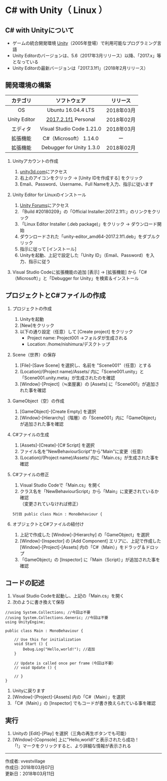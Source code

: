 # C# with Unity（ Linux ）

## C# with Unityについて

* ゲームの統合開発環境 [Unity](https://unity3d.com/jp/)（2005年登場）で利用可能なプログラミング言語
* Unity Editorのバージョンは、5.6（2017年3月リリース）以降、「2017.x」等となっている
* Unity Editorの最新バージョンは「2017.3.1f1」（2018年2月リリース）


## 開発環境の構築

|カテゴリ|ソフトウェア|リリース|
|:--:|:--:|:--:|
|OS|Ubuntu 16.04.4 LTS|2018年03月|
|Unity Editor| [2017.2.1f1](https://forum.unity.com/threads/unity-on-linux-release-notes-and-known-issues.350256/page-2) Personal|2018年02月|
|エディタ|Visual Studio Code 1.21.0|2018年03月|
|拡張機能|C#（Microsoft） 1.14.0|ー|
|拡張機能|Debugger for Unity 1.3.0|2018年02月|

1. Unityアカウントの作成
    1. [unity3d.com](https://unity3d.com/jp)にアクセス
    1. 右上のアイコンをクリック → [Unity IDを作成する] をクリック
    1. Email、Password、Username、Full Nameを入力、指示に従います

1. Unity Editor for Linuxのインストール
    1. [Unity Forums](https://forum.unity.com/threads/unity-on-linux-release-notes-and-known-issues.350256/page-2)にアクセス
    1. 「Build #20180209」の「Official Installer:2017.2.1f1:」のリンクをクリック
    1. 「Linux Editor Installer (.deb package)」をクリック → ダウンロード開始
    1. ダウンロードされた「unity-editor_amd64-2017.2.1f1.deb」をダブルクリック
    1. 指示に従って [インストール]
    1. Unityを起動、上記で設定した「Unity ID」（Email、Password）を入力、指示に従う

1. Visual Studio Codeに拡張機能の追加
    [表示] → [拡張機能] から「C#（Microsoft）」と「Debugger for Unity」を検索＆インストール


## プロジェクトとC#ファイルの作成

1. プロジェクトの作成
    1. Unityを起動
    1. [New]をクリック
    1. 以下の通り設定（任意）して [Create project] をクリック
        * Project name: Project001 →フォルダが生成される
        * Location: /home/nishimura/デスクトップ

1. Scene（世界）の保存  
    1. [File]-[Save Scene] を選択し、名前を "Scene001"（任意）とする
    1. (Location)/(Project name)/Assets/ 内に「Scene001.unity」と「Scene001.unity.meta」が生成されたのを確認
    1. [Window]-[Project]（≒楽屋裏）の [Assets] に「Scene001」が追加された事を確認

1. GameObject（空）の作成  
    1. [GameObject]-[Create Empty] を選択
    1. [Window]-[Hierarchy]（階層）の「Scene001」内に「GameObject」が追加された事を確認

1. C#ファイルの生成
    1. [Assets]-[Create]-[C# Script] を選択
    1. ファイル名を"NewBehaviourScript"から"Main"に変更（任意）
    1. (Location)/(Project name)/Assets/ 内に「Main.cs」が生成された事を確認

1. C#ファイルの修正
    1. Visual Studio Codeで「Main.cs」を開く
    1. クラス名を「NewBehaviourScript」から「Main」に変更されているか確認  
    （変更されていなければ修正）
    ```
    5行目 public class Main : MonoBehaviour {
    ```

1. オブジェクトとC#ファイルの紐付け
    1. 上記で作成した [Window]-[Hierarchy] の「GameObject」を選択
    1. [Window]-[Inspector] の [Add Component] エリアに、上記で作成した [Window]-[Project]-[Assets] 内の「C#（Main）」をドラッグ＆ドロップ
    1. 「GameObject」の [Inspector] に「Main（Script）」が追加された事を確認


## コードの記述

1. Visual Studio Codeを起動し、上記の「Main.cs」を開く
1. 次のように書き換えて保存
```
//using System.Collections; //今回は不要
//using System.Collections.Generic; //今回は不要
using UnityEngine;

public class Main : MonoBehaviour {

	// Use this for initialization
	void Start () {
		Debug.Log("Hello,world!"); //追加
	}
	
	// Update is called once per frame（今回は不要）
	// void Update () {
		
	// }
}
```
1. Unityに戻ります
1. [Window]-[Project]-[Assets] 内の「C#（Main）」を選択
1. 「C#（Main）」の [Inspector] でもコードが書き換えられている事を確認


## 実行

1. Unityの [Edit]-[Play] を選択（三角の再生ボタンでも可能）
1. [Window]-[Copnsole] 上に"Hello,world!"と表示されたら成功！  
「!」マークをクリックすると、より詳細な情報が表示される

***
作成者: vvestvillage  
作成日: 2018年03月07日  
更新日：2018年03月11日